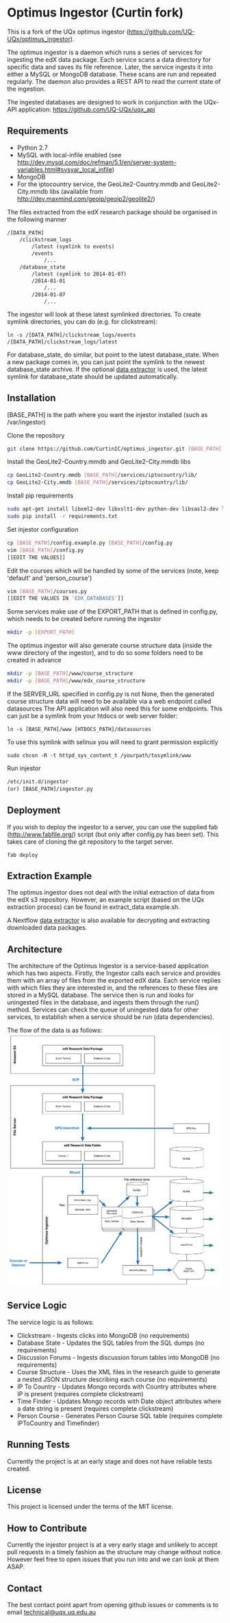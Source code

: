 Optimus Ingestor (Curtin fork)
==============================
This is a fork of the UQx optimus ingestor (https://github.com/UQ-UQx/optimus_ingestor).

The optimus ingestor is a daemon which runs a series of services for ingesting the edX data package.
Each service scans a data directory for specific data and saves its file reference.  Later, the service ingests it into either a MySQL or MongoDB
database.  These scans are run and repeated regularly.  The daemon also provides a REST API to
read the current state of the ingestion.  

The ingested databases are designed to work in conjunction with the UQx-API application: https://github.com/UQ-UQx/uqx_api


Requirements
------------
- Python 2.7
- MySQL with local-infile enabled (see http://dev.mysql.com/doc/refman/5.1/en/server-system-variables.html#sysvar_local_infile)
- MongoDB
- For the iptocountry service, the GeoLite2-Country.mmdb and GeoLite2-City.mmdb libs (available from http://dev.maxmind.com/geoip/geoip2/geolite2/)

The files extracted from the edX research package should be organised in the following manner
```
/[DATA_PATH]
    /clickstream_logs
        /latest (symlink to events)
        /events
            /...
    /database_state
        /latest (symlink to 2014-01-07)
        /2014-01-01
            /...
        /2014-01-07
            /...
```

The ingestor will look at these latest symlinked directories.  To create symlink directories, you can do (e.g. for clickstream):
```
ln -s /[DATA_PATH]/clickstream_logs/events /[DATA_PATH]/clickstream_logs/latest
```

For database_state, do similar, but point to the latest database_state.  When a new package comes in, you can just point the symlink to the newest database_state archive.
If the optional [data extractor](extract/README.md) is used, the latest symlink for database_state should be updated automatically.


Installation
------------
[BASE_PATH] is the path where you want the injestor installed (such as /var/ingestor)

Clone the repository
```bash
git clone https://github.com/CurtinIC/optimus_ingestor.git [BASE_PATH]
```
Install the GeoLite2-Country.mmdb and GeoLite2-City.mmdb libs
```bash
cp GeoLite2-Country.mmdb [BASE_PATH]/services/iptocountry/lib/
cp GeoLite2-City.mmdb [BASE_PATH]/services/iptocountry/lib/
```
Install pip requirements
```bash
sudo apt-get install libxml2-dev libxslt1-dev python-dev libsasl2-dev libldap2-dev
sudo pip install -r requirements.txt
```
Set injestor configuration
```bash
cp [BASE_PATH]/config.example.py [BASE_PATH]/config.py
vim [BASE_PATH]/config.py
[[EDIT THE VALUES]]
```
Edit the courses which will be handled by some of the services (note, keep 'default' and 'person_course')
```bash
vim [BASE_PATH]/courses.py
[[EDIT THE VALUES IN 'EDX_DATABASES']]
```
Some services make use of the EXPORT_PATH that is defined in config.py, which needs to be created before running the ingestor
```bash
mkdir -p [EXPORT_PATH]
```
The optimus ingestor will also generate course structure data (inside the www directory of the ingestor), and to do so some folders need to be created in advance
```bash
mkdir -p [BASE_PATH]/www/course_structure
mkdir -p [BASE_PATH]/www/edx_course_structure
```
If the SERVER_URL specified in config.py is not None, then the generated course structure data will need to be available via a web endpoint called datasources
The API application will also need this for some endpoints.  This can just be a symlink from your htdocs or web server folder:
```
ln -s [BASE_PATH]/www [HTDOCS_PATH]/datasources
```
To use this symlink with selinux you will need to grant permission explicitly
```
sudo chcon -R -t httpd_sys_content_t /yourpath/tosymlink/www
```
Run injestor
```bash
/etc/init.d/ingestor
(or) [BASE_PATH]/ingestor.py
```


Deployment
----------
If you wish to deploy the ingestor to a server, you can use the supplied fab (http://www.fabfile.org/) script (but only after config.py has been set).
This takes care of cloning the git repository to the target server.
```
fab deploy
```


Extraction Example
------------------
The optimus ingestor does not deal with the initial extraction of data from the edX s3 repository.  However, an example script (based on the UQx extraction process)
can be found in extract_data.example.sh.

A Nextflow [data extractor](extract/README.md) is also available for decrypting and extracting downloaded data packages.


Architecture
------------
The architecture of the Optimus Ingestor is a service-based application which has two aspects.  Firstly, the Ingestor calls each service and provides them
with an array of files from the exported edX data.  Each service replies with which files they are interested in, and the references to these files are stored 
in a MySQL database.  The service then is run and looks for uningested files in the database, and ingests them through the run() method.  Services can check the
queue of uningested data for other services, to establish when a service should be run (data dependencies).  

The flow of the data is as follows:
![Optimus Ingestor](/README_ARCHITECTURE_IMAGE.png?raw=true "Optimus Ingestor")


Service Logic
-------------
The service logic is as follows:
 - Clickstream - Ingests clicks into MongoDB (no requirements)
 - Database State - Updates the SQL tables from the SQL dumps (no requirements)
 - Discussion Forums - Ingests discussion forum tables into MongoDB (no requirements)
 - Course Structure - Uses the XML files in the research guide to generate a nested JSON structure describing each course (no requirements)
 - IP To Country - Updates Mongo records with Country attributes where IP is present (requires complete clickstream)
 - Time Finder - Updates Mongo records with Date object attributes where a date string is present (requires complete clickstream)
 - Person Course - Generates Person Course SQL table (requires complete IPToCountry and Timefinder)


Running Tests
-------------
Currently the project is at an early stage and does not have reliable tests created.


License
-------
This project is licensed under the terms of the MIT license.


How to Contribute
-----------------
Currently the injestor project is at a very early stage and unlikely to accept pull requests
in a timely fashion as the structure may change without notice.
However feel free to open issues that you run into and we can look at them ASAP.


Contact
-------
The best contact point apart from opening github issues or comments is to email 
technical@uqx.uq.edu.au